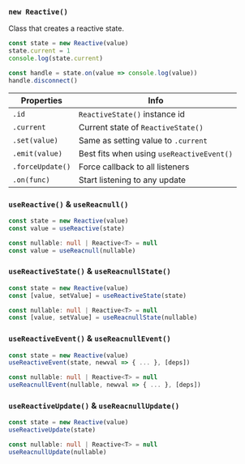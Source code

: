 ### `new Reactive()`

Class that creates a reactive state.

```ts
const state = new Reactive(value)
state.current = 1
console.log(state.current)

const handle = state.on(value => console.log(value))
handle.disconnect()
```

| Properties       | Info                                      |
| ---------------- | ----------------------------------------- |
| `.id`            | `ReactiveState()` instance id             |
| `.current`       | Current state of `ReactiveState()`        |
| `.set(value)`    | Same as setting value to `.current`       |
| `.emit(value)`   | Best fits when using `useReactiveEvent()` |
| `.forceUpdate()` | Force callback to all listeners           |
| `.on(func)`      | Start listening to any update             |

### `useReactive()` & `useReacnull()`

```ts
const state = new Reactive(value)
const value = useReactive(state)

const nullable: null | Reactive<T> = null
const value = useReacnull(nullable)
```

### `useReactiveState()` & `useReacnullState()`

```ts
const state = new Reactive(value)
const [value, setValue] = useReactiveState(state)

const nullable: null | Reactive<T> = null
const [value, setValue] = useReacnullState(nullable)
```

### `useReactiveEvent()` & `useReacnullEvent()`

```ts
const state = new Reactive(value)
useReactiveEvent(state, newval => { ... }, [deps])

const nullable: null | Reactive<T> = null
useReacnullEvent(nullable, newval => { ... }, [deps])
```

### `useReactiveUpdate()` & `useReacnullUpdate()`

```ts
const state = new Reactive(value)
useReactiveUpdate(state)

const nullable: null | Reactive<T> = null
useReacnullUpdate(nullable)
```
